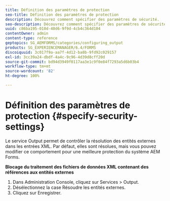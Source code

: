 ```yaml
---
title: Définition des paramètres de protection
seo-title: Définition des paramètres de protection
description: Découvrez comment spécifier des paramètres de sécurité.
seo-description: Découvrez comment spécifier des paramètres de sécurité.
uuid: c86ba195-010d-40d6-9f9d-4cb4c364d104
contentOwner: admin
content-type: reference
geptopics: SG_AEMFORMS/categories/configuring_output
products: SG_EXPERIENCEMANAGER/6.4/FORMS
discoiquuid: 3c017f9a-aa7f-4d12-ba8b-9fd92c029157
exl-id: 3cc39a24-dbdf-4a4c-9c96-4d39d8cff20d
source-git-commit: bd94d3949f0117aa3e1c9f0e84f7293a5d6b03b4
workflow-type: tm+mt
source-wordcount: '82'
ht-degree: 100%

---
```


# Définition des paramètres de protection {#specify-security-settings}

Le service Output permet de contrôler la résolution des entités externes dans les entrées XML. Par défaut, elles sont résolues, mais vous pouvez modifier ce comportement pour une meilleure protection du système AEM Forms.

**Blocage du traitement des fichiers de données XML contenant des références aux entités externes**

1. Dans Administration Console, cliquez sur Services > Output.
1. Désélectionnez la case Résoudre les entités externes.
1. Cliquez sur Enregistrer.
